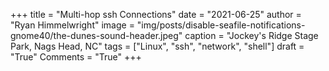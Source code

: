 +++
title   = "Multi-hop ssh Connections"
date    = "2021-06-25"
author  = "Ryan Himmelwright"
image   = "img/posts/disable-seafile-notifications-gnome40/the-dunes-sound-header.jpeg"
caption = "Jockey's Ridge Stage Park, Nags Head, NC"
tags    = ["Linux", "ssh", "network", "shell"] 
draft   = "True"
Comments = "True"
+++


<!--more-->